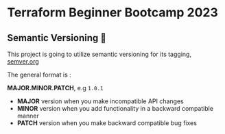 # Terraform Beginner Bootcamp 2023

## Semantic Versioning  :mage:

This project is going to utilize semantic versioning for its tagging, 
[semver.org](https://semver.org/)

The general format is : 

**MAJOR.MINOR.PATCH**, e.g `1.0.1`

- __MAJOR__ version when you make incompatible API changes
- __MINOR__ version when you add functionality in a backward compatible manner
- __PATCH__ version when you make backward compatible bug fixes